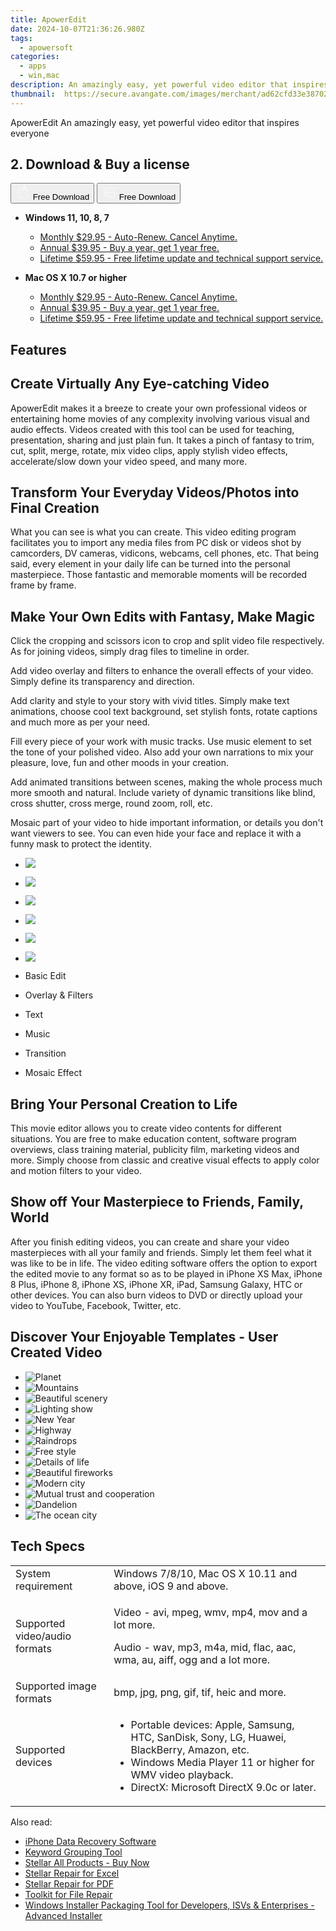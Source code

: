 ```yaml
---
title: ApowerEdit
date: 2024-10-07T21:36:26.980Z
tags: 
  - apowersoft
categories: 
  - apps
  - win,mac
description: An amazingly easy, yet powerful video editor that inspires everyone
thumbnail: 	https://secure.avangate.com/images/merchant/ad62cfd33e3870262d6bf5331c1f13b0/products/5_video-edit.png
---
```


ApowerEdit
An amazingly easy, yet powerful video editor that inspires everyone

## 2. Download & Buy a license

<div class="mx-auto flex items-center justify-center space-x-4">
  <button 
  onclick="javascript:window.open('https://secure.2checkout.com/order/checkout.php?PRODS=4704953&QTY=1&AFFILIATE=108875&CART=1', '_blank');
    window.open('https://download.apowersoft.com/down.php?softid=videoeditor-allapowersoft', '_blank');void(0);"
  class="flex flex-row font-bold rounded-lg text-lg w-48 h-16 bg-[#FF8014] text-[#ffffff] items-center justify-center p-2">
    <svg width="24px" height="24px" viewBox="0 0 24 24" xmlns="http://www.w3.org/2000/svg" color="#ffffff" fill="none" stroke="currentColor" stroke-width="3" stroke-linecap="round" stroke-linejoin="round"><path d="M16 2C16.3632 4.17921 14.0879 5.83084 12.8158 6.57142C12.4406 6.78988 12.0172 6.5117 12.0819 6.08234C12.2993 4.63878 13.0941 2.00008 16 2Z" stroke="#f8f7f7" stroke-width="1.5"></path><path d="M9 6.5C9.89676 6.5 10.6905 6.69941 11.2945 6.92013C12.0563 7.19855 12.9437 7.19854 13.7055 6.92012C14.3094 6.6994 15.1032 6.5 15.9999 6.5C17.0852 6.5 18.4649 7.08889 19.4999 8.26666C16 11 17 15.5 20.269 16.6916C19.2253 19.5592 17.2413 21.5 15.4999 21.5C13.9999 21.5 14 20.8 12.5 20.8C11 20.8 11 21.5 9.5 21.5C7 21.5 4 17.5 4 12.5C4 8.5 7 6.5 9 6.5Z" stroke="#f8f7f7" stroke-width="1.5"></path></svg>    
    <span class="font-medium mx-auto">Free Download</span>  
  </button>
  <button 
  onclick="javascript:window.open('https://secure.2checkout.com/order/checkout.php?PRODS=4704953&QTY=1&AFFILIATE=108875&CART=1', '_blank');
    window.open('https://download.apowersoft.com/down.php?softid=videoeditor-allapowersoft', '_blank');void(0);"
  class="flex flex-row font-bold rounded-lg text-lg w-48 h-16 bg-[#FF8014] text-[#ffffff] items-center justify-center p-2">
    <svg width="24px" height="24px" viewBox="0 0 24 24" xmlns="http://www.w3.org/2000/svg" color="#ffffff" fill="none" stroke="currentColor" stroke-width="3" stroke-linecap="round" stroke-linejoin="round"><path d="M4 16.9865V7.01353C4 6.71792 4.21531 6.46636 4.50737 6.42072L19.3074 4.10822C19.6713 4.05137 20 4.33273 20 4.70103V19.299C20 19.6673 19.6713 19.9486 19.3074 19.8918L4.50737 17.5793C4.21531 17.5336 4 17.2821 4 16.9865Z" stroke="#f8f7f7" stroke-width="1.5"></path><path d="M4 12H20" stroke="#f8f7f7" stroke-width="1.5"></path><path d="M10.5 5.5V18.5" stroke="#f8f7f7" stroke-width="1.5"></path></svg>
    <span class="font-medium mx-auto">Free Download</span>  
  </button>
</div>

- **Windows 11, 10, 8, 7**
  - [Monthly $29.95 - Auto-Renew. Cancel Anytime.](https://secure.2checkout.com/order/checkout.php?PRODS=4704953&QTY=1&AFFILIATE=108875&CART=1)
  - [Annual $39.95 - Buy a year, get 1 year free.](https://secure.2checkout.com/order/checkout.php?PRODS=4704955&QTY=1&AFFILIATE=108875&CART=1)
  - [Lifetime $59.95 - Free lifetime update and technical support service.](https://secure.2checkout.com/order/checkout.php?PRODS=4704956&QTY=1&AFFILIATE=108875&CART=1)
  
- **Mac OS X 10.7 or higher**
  - [Monthly $29.95 - Auto-Renew. Cancel Anytime.](https://secure.2checkout.com/order/checkout.php?PRODS=4704953&QTY=1&AFFILIATE=108875&CART=1)
  - [Annual $39.95 - Buy a year, get 1 year free.](https://secure.2checkout.com/order/checkout.php?PRODS=4704955&QTY=1&AFFILIATE=108875&CART=1)
  - [Lifetime $59.95 - Free lifetime update and technical support service.](https://secure.2checkout.com/order/checkout.php?PRODS=4704956&QTY=1&AFFILIATE=108875&CART=1)
  
## Features

## Create Virtually Any Eye-catching Video

ApowerEdit makes it a breeze to create your own professional videos or entertaining home movies of any complexity involving various visual and audio effects. Videos created with this tool can be used for teaching, presentation, sharing and just plain fun. It takes a pinch of fantasy to trim, cut, split, merge, rotate, mix video clips, apply stylish video effects, accelerate/slow down your video speed, and many more.

## Transform Your Everyday Videos/Photos into Final Creation

What you can see is what you can create. This video editing program facilitates you to import any media files from PC disk or videos shot by camcorders, DV cameras, vidicons, webcams, cell phones, etc. That being said, every element in your daily life can be turned into the personal masterpiece. Those fantastic and memorable moments will be recorded frame by frame.

## Make Your Own Edits with Fantasy, Make Magic

Click the cropping and scissors icon to crop and split video file respectively. As for joining videos, simply drag files to timeline in order.

Add video overlay and filters to enhance the overall effects of your video. Simply define its transparency and direction.

Add clarity and style to your story with vivid titles. Simply make text animations, choose cool text background, set stylish fonts, rotate captions and much more as per your need.

Fill every piece of your work with music tracks. Use music element to set the tone of your polished video. Also add your own narrations to mix your pleasure, love, fun and other moods in your creation.

Add animated transitions between scenes, making the whole process much more smooth and natural. Include variety of dynamic transitions like blind, cross shutter, cross merge, round zoom, roll, etc.

Mosaic part of your video to hide important information, or details you don't want viewers to see. You can even hide your face and replace it with a funny mask to protect the identity.

-   ![](https://www.apowersoft.com//qncdn.aoscdn.com/img/video-editor/make/basic-edit.jpg)
-   ![](https://www.apowersoft.com//qncdn.aoscdn.com/img/video-editor/make/filters.jpg)
-   ![](https://www.apowersoft.com//qncdn.aoscdn.com/img/video-editor/make/text.jpg)
-   ![](https://www.apowersoft.com//qncdn.aoscdn.com/img/video-editor/make/music.jpg)
-   ![](https://www.apowersoft.com//qncdn.aoscdn.com/img/video-editor/make/transitions.jpg)
-   ![](https://www.apowersoft.com//qncdn.aoscdn.com/img/video-editor/make/effect.jpg)

-   Basic Edit
    
-   Overlay & Filters
    
-   Text
    
-   Music
    
-   Transition
    
-   Mosaic Effect
    

## Bring Your Personal Creation to Life

This movie editor allows you to create video contents for different situations. You are free to make education content, software program overviews, class training material, publicity film, marketing videos and more. Simply choose from classic and creative visual effects to apply color and motion filters to your video.

## Show off Your Masterpiece to Friends, Family, World

After you finish editing videos, you can create and share your video masterpieces with all your family and friends. Simply let them feel what it was like to be in life. The video editing software offers the option to export the edited movie to any format so as to be played in iPhone XS Max, iPhone 8 Plus, iPhone 8, iPhone XS, iPhone XR, iPad, Samsung Galaxy, HTC or other devices. You can also burn videos to DVD or directly upload your video to YouTube, Facebook, Twitter, etc.

## Discover Your Enjoyable Templates - User Created Video

-   ![Planet](https://www.apowersoft.com//qncdn.aoscdn.com/img/video-editor/discover/bg-1.jpg)
-   ![Mountains](https://www.apowersoft.com//qncdn.aoscdn.com/img/video-editor/discover/bg-2.jpg)
-   ![Beautiful scenery](https://www.apowersoft.com//qncdn.aoscdn.com/img/video-editor/discover/bg-3.jpg)
-   ![Lighting show](https://www.apowersoft.com//qncdn.aoscdn.com/img/video-editor/discover/bg-4.jpg)
-   ![New Year](https://www.apowersoft.com//qncdn.aoscdn.com/img/video-editor/discover/bg-5.jpg)
-   ![Highway](https://www.apowersoft.com//qncdn.aoscdn.com/img/video-editor/discover/bg-6.jpg)
-   ![Raindrops](https://www.apowersoft.com//qncdn.aoscdn.com/img/video-editor/discover/bg-7.jpg)
-   ![Free style](https://www.apowersoft.com//qncdn.aoscdn.com/img/video-editor/discover/bg-8.jpg)
-   ![Details of life](https://www.apowersoft.com//qncdn.aoscdn.com/img/video-editor/discover/bg-9.jpg)
-   ![Beautiful fireworks](https://www.apowersoft.com//qncdn.aoscdn.com/img/video-editor/discover/bg-10.jpg)
-   ![Modern city](https://www.apowersoft.com//qncdn.aoscdn.com/img/video-editor/discover/bg-11.jpg)
-   ![Mutual trust and cooperation](https://www.apowersoft.com//qncdn.aoscdn.com/img/video-editor/discover/bg-12.jpg)
-   ![Dandelion](https://www.apowersoft.com//qncdn.aoscdn.com/img/video-editor/discover/bg-13.jpg)
-   ![The ocean city](https://www.apowersoft.com//qncdn.aoscdn.com/img/video-editor/discover/bg-14.jpg)

## Tech Specs

<table><tbody><tr><td>System requirement</td><td>Windows 7/8/10, Mac OS X 10.11 and above, iOS 9 and above.</td></tr><tr><td>Supported video/audio formats</td><td><p>Video - avi, mpeg, wmv, mp4, mov and a lot more.</p><p>Audio - wav, mp3, m4a, mid, flac, aac, wma, au, aiff, ogg and a lot more.</p></td></tr><tr><td>Supported image formats</td><td>bmp, jpg, png, gif, tif, heic and more.</td></tr><tr><td>Supported devices</td><td><ul><li>Portable devices: Apple, Samsung, HTC, SanDisk, Sony, LG, Huawei, BlackBerry, Amazon, etc.</li><li>Windows Media Player 11 or higher for WMV video playback.</li><li>DirectX: Microsoft DirectX 9.0c or later.</li></ul></td></tr></tbody></table>

<ins class="adsbygoogle"
      style="display:block"
      data-ad-client="ca-pub-7571918770474297"
      data-ad-slot="8358498916"
      data-ad-format="auto"
      data-full-width-responsive="true"></ins>

<span class="atpl-alsoreadstyle">Also read:</span>
<div><ul>
<li><a href="https://tools.techidaily.com/stellardata-recovery/data-recovery-ios/"><u>iPhone Data Recovery Software</u></a></li>
<li><a href="https://tools.techidaily.com/link-assistant/keyword-research/keyword-grouper/"><u>Keyword Grouping Tool</u></a></li>
<li><a href="https://tools.techidaily.com/stellardata-recovery/buy-now/"><u>Stellar All Products - Buy Now</u></a></li>
<li><a href="https://tools.techidaily.com/stellardata-recovery/repaire-for-excel/"><u>Stellar Repair for Excel</u></a></li>
<li><a href="https://tools.techidaily.com/stellardata-recovery/repair-for-pdf/"><u>Stellar Repair for PDF</u></a></li>
<li><a href="https://tools.techidaily.com/stellardata-recovery/file-repair-toolkit/"><u>Toolkit for File Repair</u></a></li>
<li><a href="https://tools.techidaily.com/advancedinstaller/"><u>Windows Installer Packaging Tool for Developers, ISVs & Enterprises - Advanced Installer</u></a></li>
</ul></div>

